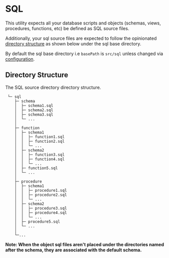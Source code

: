 # SQL

This utility expects all your database scripts and objects (schemas, views, procedures, functions, etc) be defined as SQL source files.

Additionally, your sql source files are expected to follow the opinionated [directory structure](#directory-structure) as shown below under the sql base directory.

By default the sql base directory i.e `basePath` is `src/sql` unless changed via [configuration](..#configuration).

## Directory Structure

The SQL source directory directory structure.

```
 └─ sql
    ├─ schema
    │  ├─ schema1.sql
    │  ├─ schema2.sql
    │  ├─ schema3.sql
    │  └─ ...
    │
    ├─ function
    │  ├─ schema1
    │  │  ├─ function1.sql
    │  │  ├─ function2.sql
    │  │  └─ ...
    │  ├─ schema2
    │  │  ├─ function3.sql
    │  │  ├─ function4.sql
    │  │  └─ ...
    │  ├─ function5.sql
    │  └─ ...
    │
    ├─ procedure
    │  ├─ schema1
    │  │  ├─ procedure1.sql
    │  │  ├─ procedure2.sql
    │  │  └─ ...
    │  ├─ schema2
    │  │  ├─ procedure3.sql
    │  │  ├─ procedure4.sql
    │  │  └─ ...
    │  ├─ procedure5.sql
    │  └─ ...
    │
    └─...

```

**Note: When the object sql files aren't placed under the directories named after the schema, they are associated with the default schema.**
